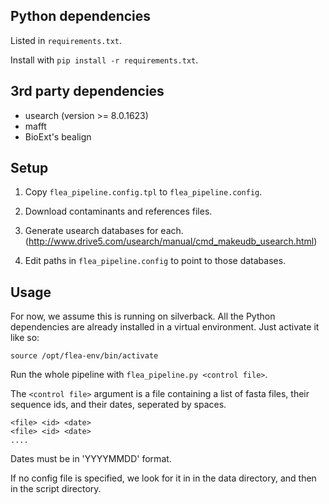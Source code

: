 Python dependencies
-------------------
Listed in `requirements.txt`.

Install with `pip install -r requirements.txt`.


3rd party dependencies
----------------------
- usearch (version >= 8.0.1623)
- mafft
- BioExt's bealign


Setup
-----
1. Copy `flea_pipeline.config.tpl` to `flea_pipeline.config`.

2. Download contaminants and references files.

3. Generate usearch databases for each. (http://www.drive5.com/usearch/manual/cmd_makeudb_usearch.html)

4. Edit paths in `flea_pipeline.config` to point to those databases.


Usage
-----
For now, we assume this is running on silverback. All the Python
dependencies are already installed in a virtual environment. Just
activate it like so:

`source /opt/flea-env/bin/activate`

Run the whole pipeline with `flea_pipeline.py <control file>`.

The `<control file>` argument is a file containing a list of fasta
files, their sequence ids, and their dates, seperated by spaces.

    <file> <id> <date>
    <file> <id> <date>
    ....

Dates must be in 'YYYYMMDD' format.

If no config file is specified, we look for it in in the data
directory, and then in the script directory.